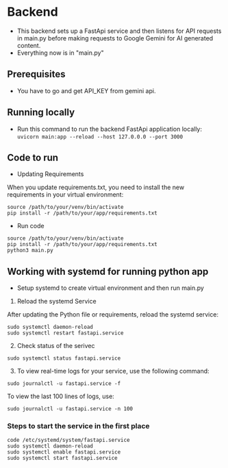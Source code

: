 # Backend

- This backend sets up a FastApi service and then listens for API requests in main.py before making requests to Google Gemini for AI generated content.
- Everything now is in "main.py"

## Prerequisites

- You have to go and get API_KEY from gemini api.

## Running locally

- Run this command to run the backend FastApi application locally:
  `uvicorn main:app --reload --host 127.0.0.0 --port 3000`

## Code to run

- Updating Requirements

When you update requirements.txt, you need to install the new requirements in your virtual environment:

```
source /path/to/your/venv/bin/activate
pip install -r /path/to/your/app/requirements.txt
```

- Run code

```
source /path/to/your/venv/bin/activate
pip install -r /path/to/your/app/requirements.txt
python3 main.py
```

## Working with systemd for running python app

- Setup systemd to create virtual environment and then run main.py

1. Reload the systemd Service

After updating the Python file or requirements, reload the systemd service:

```
sudo systemctl daemon-reload
sudo systemctl restart fastapi.service
```

2. Check status of the serivec

```
sudo systemctl status fastapi.service
```

3. To view real-time logs for your service, use the following command:

```
sudo journalctl -u fastapi.service -f
```

To view the last 100 lines of logs, use:

```
sudo journalctl -u fastapi.service -n 100
```

### Steps to start the service in the first place

```
code /etc/systemd/system/fastapi.service
sudo systemctl daemon-reload
sudo systemctl enable fastapi.service
sudo systemctl start fastapi.service
```
